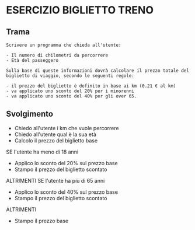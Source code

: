 # ESERCIZIO BIGLIETTO TRENO

## Trama

```
Scrivere un programma che chieda all'utente:

- Il numero di chilometri da percorrere
- Età del passeggero

Sulla base di queste informazioni dovrà calcolare il prezzo totale del biglietto di viaggio, secondo le seguenti regole:

- il prezzo del biglietto è definito in base ai km (0.21 € al km)
- va applicato uno sconto del 20% per i minorenni
- va applicato uno sconto del 40% per gli over 65.
```

## Svolgimento
- Chiedo all'utente i km che vuole percorrere
- Chiedo all'utente qual è la sua età
- Calcolo il prezzo del biglietto base

SE l'utente ha meno di 18 anni
- Applico lo sconto del 20% sul prezzo base
- Stampo il prezzo del biglietto scontato

ALTRIMENTI SE l'utente ha più di 65 anni
- Applico lo sconto del 40% sul prezzo base
- Stampo il prezzo del biglietto scontato

ALTRIMENTI
- Stampo il prezzo base